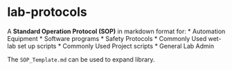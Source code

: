 # lab-protocols
A **Standard Operation Protocol (SOP)** in markdown format for:
	* Automation Equipment
		* Software programs
	* Safety Protocols
	* Commonly Used wet-lab set up scripts
	* Commonly Used Project scripts
	* General Lab Admin

The `SOP_Template.md` can be used to expand library.
